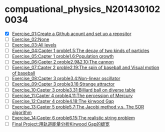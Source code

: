 # compuational_physics_N2014301020034
- [X] [Exercise_01:Create a Github acount and set up a repositor  ](https://github.com/52kylin/compuational_physics_N2014301020034/blob/Exercise_01/README.md)
- [ ] [Exercise_02:None ]()
- [ ] [Exercise_03:All levels](https://github.com/52kylin/compuational_physics_N2014301020034)
- [ ] [Exercise_04:Capter 1 proble1.5:The decay of two kinds of particles ](https://github.com/52kylin/compuational_physics_N2014301020034)
- [ ] [Exercise_05:Capter 1 proble1.6:Population growth ](https://github.com/52kylin/compuational_physics_N2014301020034)
- [ ] [Exercise_06:Capter 2 proble2.9&2.10:The cannon ](https://github.com/52kylin/compuational_physics_N2014301020034)
- [ ] [Exercise_07:Capter 2 proble2.19:The spin of baseball and Visual motion of baseball ](https://github.com/52kylin/compuational_physics_N2014301020034)
- [ ] [Exercise_08:Capter 3 proble3.4:Non-linear oscillator ](https://github.com/52kylin/compuational_physics_N2014301020034)
- [ ] [Exercise_09:Capter 3 proble3.16:Strange attractor ](https://github.com/52kylin/compuational_physics_N2014301020034)
- [ ] [Exercise_10:Capter 3 proble3.31:Billiard ball on diverse table ](https://github.com/52kylin/compuational_physics_N2014301020034)
- [ ] [Exercise_11:Capter 4 proble4.11:The percession of Mercury ](https://github.com/52kylin/compuational_physics_N2014301020034)
- [ ] [Exercise_12:Capter 4 proble4.18:The kirwood Gap ](https://github.com/52kylin/compuational_physics_N2014301020034)
- [ ] [Exercise_13:Capter 5 proble5.7:The Jacobi method v.s. The SOR algorithm ](https://github.com/52kylin/compuational_physics_N2014301020034)
- [ ] [Exercise_14:Capter 6 proble6.15:The realistic string problem ](https://github.com/52kylin/compuational_physics_N2014301020034)
- [ ] [Final Project:用轨道能量分析Kirwood Gap的缝宽 ](https://github.com/52kylin/compuational_physics_N2014301020034)
